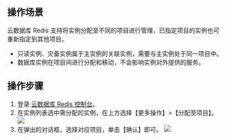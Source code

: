 ## 操作场景
云数据库 Redis 支持将实例分配至不同的项目进行管理，已指定项目的实例也可重新指定到其他项目。
>
- 只读实例、灾备实例属于主实例的关联实例，需要与主实例处于同一项目中。
- 数据库实例在项目间进行分配和移动，不会影响实例对外提供的服务。

## 操作步骤
1. 登录 [云数据库 Redis 控制台](https://console.cloud.tencent.com/redis)。
2. 在实例列表选中需分配的实例，在上方选择【更多操作】>【分配至项目】。
![](https://main.qcloudimg.com/raw/6e3e4070849f5f45e75e2c1ec7568c56.png)
3. 在弹出的对话框，选择对应项目，单击【确认】即可。
![](https://main.qcloudimg.com/raw/320aafeb10f969b3ecece2138239fae9.png)

